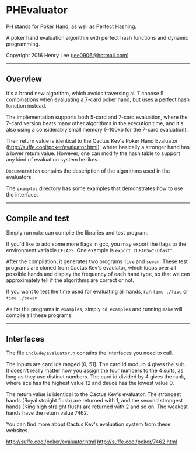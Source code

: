 # PHEvaluator

PH stands for Poker Hand, as well as Perfect Hashing.

A poker hand evaluation algorithm with perfect hash functions and dynamic
programming.

Copyright 2016 Henry Lee (lee0906@hotmail.com)

---------
Overview
---------
It's a brand new algorithm, which avoids traversing all 7 choose 5 combinations
when evaluating a 7-card poker hand, but uses a perfect hash function instead.

The implementation supports both 5-card and 7-card evaluation, where the 7-card
version beats many other algorithms in the execution time, and it's also using
a considerably small memory (~100kb for the 7-card evaluation).

Their return value is identical to the Cactus Kev's Poker Hand Evaluator
(http://suffe.cool/poker/evaluator.html), where basically a stronger hand has a
lower return value. However, one can modify the hash table to support any kind
of evaluation system he likes.

`Documentation` contains the description of the algorithms used in the
evaluators.

The `examples` directory has some examples that demonstrates how to use the
interface.

---------
Compile and test
---------
Simply run `make` can compile the libraries and test program.

If you'd like to add some more flags in gcc, you may export the flags to the
environment variable `CFLAGS`. One example is `export CLFAGS="-Ofast"`.

After the compilation, it generates two programs `five` and `seven`. These test
programs are cloned from Cactus Kev's evaulator, which loops over all possible
hands and display the frequency of each hand type, so that we can approximately
tell if the algorithms are correct or not.

If you want to test the time used for evaluating all hands, run `time ./five` or
`time ./seven`.

As for the programs in `examples`, simply `cd examples` and running `make` will
compile all these programs.

---------
Interfaces
---------
The file `include/evaluator.h` contains the interfaces you need to call.

The inputs are card ids ranged [0, 51]. The card id modulo 4 gives the suit.
It doesn't really matter how you assign the four numbers to the 4 suits, as
long as they use distinct numbers. The card id divided by 4 gives the rank,
where ace has the highest value 12 and deuce has the lowest value 0.

The return value is identical to the Cactus Kev's evaluator. The strongest hands
(Royal straight flush) are returned with 1, and the second strongest hands (King
high straight flush) are returned with 2 and so on. The weakest hands have the
return value 7462.

You can find more about Cactus Kev's evaluation system from these websites.

http://suffe.cool/poker/evaluator.html
http://suffe.cool/poker/7462.html


